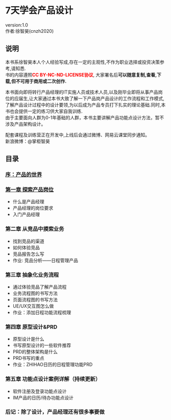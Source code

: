 # 7天学会产品设计
version:1.0  
作者:徐智昊(cnzh2020)

## 说明
本书系徐智昊本人个人经验写成,存在一定的主观性,不作为职业选择或投资决策参考,请知悉.   
书的内容遵照<font color=red>**CC BY-NC-ND-LICENSE协议**</font>, 大家署名后**可以随意复制,查看,下载,但不可用于商用或二次创作.**

本书面向即将转行产品经理的IT实施人员或技术人员,以及刚毕业即将从事产品岗位的应届生,让大家通过本书大致了解一下产品岗产品设计的工作流程和工作模式,了解产品设计过程中的设计要领,为以后成为产品专员打下扎实的理论基础.同时,本书也会提供一定的练习供大家自我训练.  
由于主要面向人群为0-1年基础的人群，本书主要讲解产品功能点设计方法，暂不涉及产品架构设计。

配套课程及训练营正在开发中,上线后会通过微博、网易云课堂同步通知。  
新浪微博：@掌柜智昊

## 目录
### [序：产品的世界](https://github.com/cnzh2020/Product-design-learned-for-7days/blob/master/Preface.md)
### [第一章 探索产品岗位](https://github.com/cnzh2020/Product-design-learned-for-7days/blob/master/Chapter1.md)
* 什么是产品经理
* 产品经理的岗位要求
* 入门产品经理

### 第二章 从竞品中摸索业务  
* 找到竞品的渠道
* 如何体验竞品
* 竞品报告怎么写
* 作业: 竞品分析——日程管理产品

### 第三章 抽象化业务流程
* 通过体验竞品了解产品流程
* 业务流程图的书写方法
* 页面流程图的书写方法
* UE/UX交互图怎么做
* 作业：添加日程功能流程梳理

### 第四章 原型设计&PRD
* 原型设计是什么
* 书写原型设计的一些软件推荐
* PRD的整体架构是什么
* PRD书写的重点
* 作业：ZHIHAO日历的日程管理功能PRD

### 第五章 功能点设计案例详解（持续更新）
* 软件注册及登录功能点设计
* IM产品的日历/待办功能点设计

### 后记：除了设计，产品经理还有很多事要做